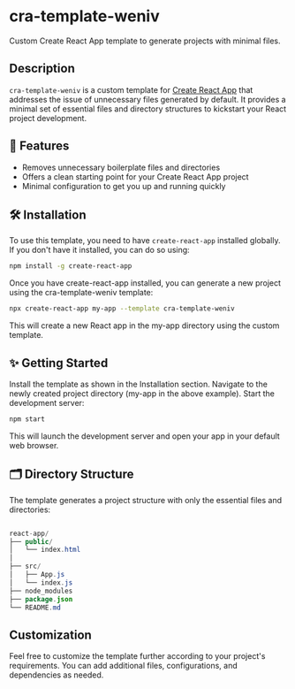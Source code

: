 # cra-template-weniv

Custom Create React App template to generate projects with minimal files.

## Description

`cra-template-weniv` is a custom template for [Create React App](https://reactjs.org/docs/create-a-new-react-app.html#create-react-app) that addresses the issue of unnecessary files generated by default. It provides a minimal set of essential files and directory structures to kickstart your React project development.

## 📌 Features

-   Removes unnecessary boilerplate files and directories
-   Offers a clean starting point for your Create React App project
-   Minimal configuration to get you up and running quickly

## 🛠 Installation

To use this template, you need to have `create-react-app` installed globally. If you don't have it installed, you can do so using:

```bash
npm install -g create-react-app
```

Once you have create-react-app installed, you can generate a new project using the cra-template-weniv template:

```bash
npx create-react-app my-app --template cra-template-weniv
```

This will create a new React app in the my-app directory using the custom template.

## ✨ Getting Started

Install the template as shown in the Installation section.
Navigate to the newly created project directory (my-app in the above example).
Start the development server:

```bash
npm start
```

This will launch the development server and open your app in your default web browser.

## 🗂️ Directory Structure

The template generates a project structure with only the essential files and directories:

```java

react-app/
├── public/
│   └── index.html
│
├── src/
│   ├── App.js
│   └── index.js
├── node_modules
├── package.json
└── README.md
```

## Customization

Feel free to customize the template further according to your project's requirements. You can add additional files, configurations, and dependencies as needed.
